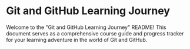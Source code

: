# Git and GitHub Learning Journey

Welcome to the "Git and GitHub Learning Journey" README! This document serves as a comprehensive course guide and progress tracker for your learning adventure in the world of Git and GitHub.

